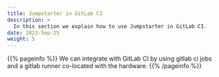 ```yaml
---
title: Jumpstarter in GitLab CI
description: >
  In this section we explain how to use Jumpstarter in GitLab CI.
date: 2023-Sep-25
weight: 5
---
```


{{% pageinfo %}}
We can integrate with GitLab CI by using gitlab ci jobs and a gitlab runner co-located with the hardware.
{{% /pageinfo %}}



